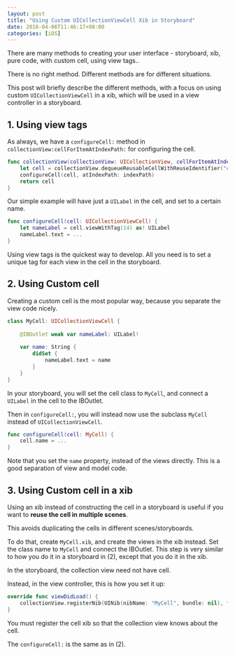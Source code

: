 ```yaml
---
layout: post
title: "Using Custom UICollectionViewCell Xib in Storyboard"
date: 2016-04-06T11:46:17+08:00
categories: [iOS]
---
```


There are many methods to creating your user interface - storyboard, xib, pure code, with custom cell, using view tags..

There is no right method. Different methods are for different situations. 

This post will briefly describe the different methods, with a focus on using custom `UICollectionViewCell` in a xib, which will be used in a view controller in a storyboard.


## 1. Using view tags

As always, we have a `configureCell:` method in `collectionView:cellForItemAtIndexPath:` for configuring the cell. 

```swift
func collectionView(collectionView: UICollectionView, cellForItemAtIndexPath indexPath: NSIndexPath) -> UICollectionViewCell {
    let cell = collectionView.dequeueReusableCellWithReuseIdentifier("cell", forIndexPath: indexPath)
    configureCell(cell, atIndexPath: indexPath)
    return cell
}    
```

Our simple example will have just a `UILabel` in the cell, and set to a certain name.

```swift
func configureCell(cell: UICollectionViewCell) {
    let nameLabel = cell.viewWithTag(14) as! UILabel
    nameLabel.text = ...
}
```

Using view tags is the quickest way to develop. All you need is to set a unique tag for each view in the cell in the storyboard.


## 2. Using Custom cell

Creating a custom cell is the most popular way, because you separate the view code nicely.

```swift
class MyCell: UICollectionViewCell {
    
    @IBOutlet weak var nameLabel: UILabel!
    
    var name: String {
        didSet {
            nameLabel.text = name
        }
    }
}
```

In your storyboard, you will set the cell class to `MyCell`, and connect a `UILabel` in the cell to the IBOutlet.

Then in `configureCell:`, you will instead now use the subclass `MyCell` instead of `UICollectionViewCell`.

```swift
func configureCell(cell: MyCell) {
    cell.name = ...
}
```

Note that you set the `name` property, instead of the views directly. This is a good separation of view and model code.


## 3. Using Custom cell in a xib

Using an xib instead of constructing the cell in a storyboard is useful if you want to **reuse the cell in multiple scenes**. 

This avoids duplicating the cells in different scenes/storyboards.

To do that, create `MyCell.xib`, and create the views in the xib instead. Set the class name to `MyCell` and connect the IBOutlet. This step is very similar to how you do it in a storyboard in (2), except that you do it in the xib.

In the storyboard, the collection view need not have cell. 

Instead, in the view controller, this is how you set it up:

```swift
override func viewDidLoad() {
    collectionView.registerNib(UINib(nibName: "MyCell", bundle: nil), forCellWithReuseIdentifier: "cell")
}
```

You must register the cell xib so that the collection view knows about the cell.

The `configureCell:` is the same as in (2).


